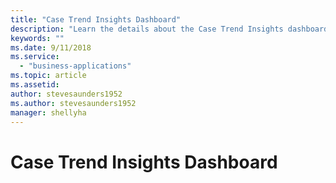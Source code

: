 ```yaml
---
title: "Case Trend Insights Dashboard​"
description: "Learn the details about the Case Trend Insights dashboard​."
keywords: ""
ms.date: 9/11/2018
ms.service:
  - "business-applications"
ms.topic: article
ms.assetid: 
author: stevesaunders1952
ms.author: stevesaunders1952
manager: shellyha
---
```


# Case Trend Insights Dashboard​
